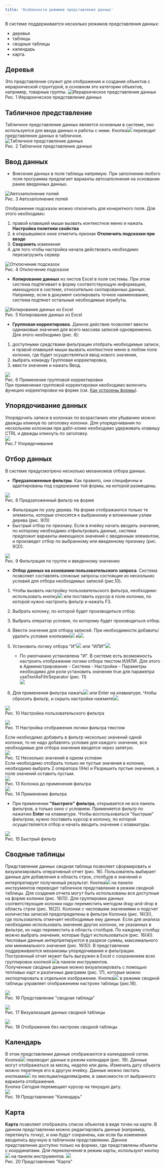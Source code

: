 ```yaml
---
title: 'Особенности режимов представления данных'
---
```


В системе поддерживается несколько режимов представления данных: 
- деревья 
- таблицы
- сводные таблицы
- календарь
- карта.

## Деревья 
Это представление служит для отображения и создания объектов с иерархической структурой, в основном это категории объектов, например, товарные группы.
![Иерархическое представление данных](img/interface_view1.png)    
Рис. 1 Иерархическое представление данных


## Табличное представление
Табличное представление данных является основным в системе, оно используется для ввода данных и работы с ними. 
Кнопка![](../img/ico_vision_data1.png) переводит представление данных в табличное.
![Табличное представление данных](img/interface_view2.png)    
Рис. 2 Табличное представление данных


## Ввод данных
- Внесения данных в поля таблицы напрямую.
  При заполнении любого поля программа предлагает варианты автозаполнения на основании ранее введенных данных.  

![Автозаполнение полей](img/interface_view3.png)    
Рис. 3 Автозаполнение полей  

Отображение подсказок можно отключить для конкретного поля. Для этого необходимо:
1. правой клавишей мыши вызвать контекстное меню и нажать **Настройка политики свойства**
2. в открывшемся окне отметить признак **Отключить подсказки при вводе**
3. **Сохранить** изменения
4. для того чтобы настройка начала действовать необходимо перезагрузить сервер

![Отключение подсказок](img/interface_view4.png)    
Рис. 4 Отключение подсказок  

- **Копирование данных** из листов Excel в поля системы. При этом система подтягивает в форму соответствующую информацию, 
имеющуюся в системе, относительно скопированных данных. 
Например, если в документ скопировать точное наименование, система подтянет остальные необходимые атрибуты.  

![Копирование данных из Excel](img/interface_view5.png)    
Рис. 5 Копирование данных из Excel

- **Групповая корректировка.** Данное действие позволяет ввести одинаковые значения для всего массива записей одновременно. Для этого необходимо (рис. 6):   
1. доступными средствами фильтрации отобрать необходимые записи, и правой клавишей мыши вызвать контекстное меню в любом поле колонки, 
где будет осуществляться ввод нового значения,
2. выбрать команду Групповая корректировка,
3. ввести значение и нажать Ввод.   

![](img/interface_view6.png)   
Рис. 6 Применение групповой корректировки  
При применении групповой корректировки необходимо включить функцию корректировки на форме (см. [Как устроены формы](interface_forms.md)).  


## Упорядочивание данных
Упорядочить записи в колонках по возрастанию или убыванию можно дважды кликнув по заголовку колонки. 
Для упорядочивания по нескольким колонкам при дабл-клике необходимо удерживать клавишу CTRL и дважды кликнуть по заголовку.  
![](img/interface_view7.png)  
Рис.7 Упорядочивание  


## Отбор данных
В системе предусмотрено несколько механизмов отбора данных.  
- **Предзаложенные фильтры**. Как правило, они специфичны и адаптированы под содержание той формы, на которой размещены.  

![](img/interface_view8.png)  
Рис. 8 Предзаложенный фильтр на форме  
- Фильтрация по узлу дерева. На форме отображаются только те элементы, которые относятся к выбранному и вложенным узлам дерева (рис. 9(1))
- Быстрый отбор по признаку. Если в ячейку начать вводить значение, по которому необходимо отфильтровать данные, 
система предложит варианты имеющихся значений с введенным элементом, и произведет отбор по выбранному или введенному признаку (рис. 9(2)).

![](img/interface_view9.png)  
Рис. 9 Фильтрация по группе и введенному значению  

- **Отбор данных на основании пользовательского запроса**. 
Система позволяет составлять сложные запросы состоящие из нескольких условий для отбора необходимых записей (рис.10).  
1. Чтобы вызвать настройку пользовательского фильтра, необходимо использовать кнопку![](../img/ico_filter.png) или поставить курсор в поле колонки, 
по которой нужно настроить фильтр и нажать F3.
2. Выбрать колонку, по которой будет производиться отбор.
3. Выбрать оператор условия, по которому будет производиться отбор.
4. Ввести значение для отбора записей. При необходимости добавить/удалить условие кнопками![](../img/ico_plus.png) и![](../img/ico_minus.png).
5. Установить логику отбора "И"![](../img/ico_and.png) или "ИЛИ"![](../img/ico_or.png).

   - По умолчанию установлена "И". В системе есть возможность настроить отображение логики отбора текстом И/ИЛИ. 
     Для этого в Администрирование - Система - Настройки - Параметры необходимо для роли установить значение true 
     для параметра useTextAsFiltrSeparator (рис. 11)  
     ![](img/interface_view10.png)  
   
6. Для применения фильтра нажать![](../img/ico_ok.png) или Enter на клавиатуре. Чтобы сбросить фильтр, и скрыть настройки нажмите![](../img/ico_close.png).  

![](img/interface_view11.png)  
Рис. 10 Настройка пользовательского фильтра  

![](img/interface_view12.png)  
Рис. 11 Настройка отображения логики фильтра текстом  

Если необходимо добавить в фильтр несколько значений одной колонки, 
то не надо добавлять условие для каждого значения, все необходимые для отбора значения вводятся через запятую.  
![](img/interface_view14.png)  
Рис. 12 Несколько значений в одном условии  
Если необходимо отобрать только не пустые значения в колонке, необходимо выбрать 2 оператора !(Не) и Разрешить пустые значения, а поле значений оставить пустым.  
![](img/interface_view15.png)  
Рис. 13 Колонка до применения фильтра  
![](img/interface_view16.png)  
Рис. 14 Применение фильтра  

- При применении **"быстрого" фильтра**, открывается не вся панель фильтров, а только окно с условием. 
Применяется фильтр по нажатию **Enter** на клавиатуре. Чтобы воспользоваться "быстрым" фильтром, нужно поставить курсор в колонку, 
по которой осуществляется отбор и начать вводить значение с клавиатуры.  

![](img/interface_view17.png)  
Рис. 15 Быстрый фильтр  


## Сводные таблицы
Представление данных сводная таблица позволяет сформировать и визуализировать оперативный отчет (рис. 16). 
Пользователь выбирает данные для добавления в область строк, столбцов и значений и интерпретирует полученный результат. 
Кнопка![](../img/ico_table_svod.png) на панели инструментов переводит табличное представление в режим сводной таблицы. 
Для создания отчета могут быть использованы все доступные на форме  колонки (рис. 16(1)). 
Для группировки данных соответствующие колонки надо переместить методом drag-and-drop в область строк (рис. 16(2)). 
Колонки с числовыми значениями и подсчет количества записей предопределены в фильтре Колонка (рис. 16(3)), 
где пользователь отмечает необходимые ему данные. Если для анализа необходимо использовать значения других колонок, 
не указанных в фильтре, их надо переместить в область столбцов. 
По каждому столбцу можно выбрать значения, которые будут использоваться (рис. 16(4)). 
Числовые данные интерпретируются в разрезе суммы, максимального или минимального значения (рис. 16(5)). 
В представлении поддерживаются механизмы упорядочивания и фильтрации.  
Построенный отчет может быть выгружен в Excel с сохранением всех группировок кнопкой ![](../img/ico_export_xls.png)в панели инструментов.  
Полученные сводные данные можно визуализировать с помощью тепловых карт и различных диаграмм (рис. 17), 
которые можно экспортировать в отдельное изображение. Кнопка![](../img/ico_set_grid.png) в режиме сводной таблицы управляет отображением настроек таблицы (рис.18).  

![](img/interface_view18.png)    
Рис. 16 Представление "сводная таблица"  

![](img/interface_view19.png)    
Рис. 17 Визуализация данных сводной таблицы  

![](img/interface_view20.png)    
Рис. 18 Отображение без настроек сводной таблицы  


## Календарь
В этом представлении данные отображаются в календарной сетке. 
Кнопка![](../img/ico_calendar.png) переводит данные в режим календаря (рис. 19). Данные могут отображаться за месяц, неделю или день. 
Изменить дату объекта можно перетянув его в другую ячейку. 
Данные можно листать кнопками![](../img/ico_button_left_right.png) по месяцам/неделям/дням, в зависимости от выбранного варианта отображения.  
Кнопка Сегодня перемещает курсор на текущую дату.  
![](img/interface_view21.png)    
Рис. 19 Представление "Календарь"  


## Карта
**Карта** позволяет отображать список объектов в виде точек на карте. 
В данном представлении можно редактировать данные (например, перетянуть точку), и они будут сохранены, 
как если бы изменения вводились вручную в табличном представлении. 
Данное представление доступно только на формах, где представлены объекты с координатами. 
Для переключения в режим карты, используют кнопку![](../img/ico_karta.png) на панели инструментов.
![](img/interface_view22.png)  
Рис. 20 Представление "Карта"  






   
